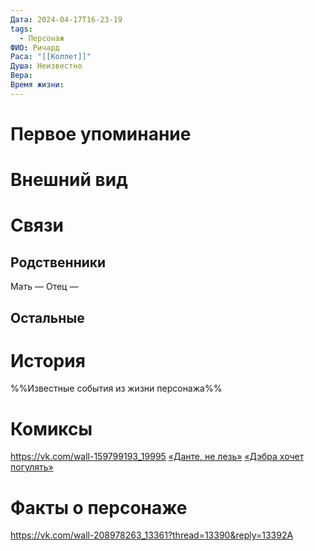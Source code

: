```yaml
---
Дата: 2024-04-17T16-23-19
tags:
  - Персонаж
ФИО: Ричард
Раса: "[[Коллет]]"
Душа: Неизвестно
Вера: 
Время жизни:
---
```

# Первое упоминание

# Внешний вид

# Связи
## Родственники
Мать —
Отец — 
## Остальные 

# История
%%Известные события из жизни персонажа%%
# Комиксы
https://vk.com/wall-159799193_19995
[«Данте, не лезь»](https://telegra.ph/Dante-ne-lez-03-26)
[«Дэбра хочет погулять»](https://telegra.ph/Dehbra-hochet-pogulyat-03-29)
# Факты о персонаже
https://vk.com/wall-208978263_13361?thread=13390&reply=13392А
